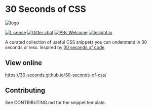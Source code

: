 # 30 Seconds of CSS

<a href="https://30-seconds.github.io/30-seconds-of-css/" target="_blank">![logo](https://i.imgur.com/kPMfyD4.jpg)</a>

[![License](https://img.shields.io/badge/license-CC0--1.0-blue.svg)](https://github.com/30-seconds/30-seconds-of-css/blob/master/LICENSE) [![Gitter chat](https://img.shields.io/badge/chat-on%20gitter-4FB999.svg)](https://gitter.im/30-seconds-of-css/Lobby) [![PRs Welcome](https://img.shields.io/badge/PRs-welcome-brightgreen.svg)](http://makeapullrequest.com) [![Insight.io](https://img.shields.io/badge/insight.io-Ready-brightgreen.svg)](https://insight.io/github.com/30-seconds/30-seconds-of-css/tree/master/?source=0)

A curated collection of useful CSS snippets you can understand in 30 seconds or less.
Inspired by [30 seconds of code](https://github.com/Chalarangelo/30-seconds-of-code).

## View online

https://30-seconds.github.io/30-seconds-of-css/

## Contributing

See CONTRIBUTING.md for the snippet template.
